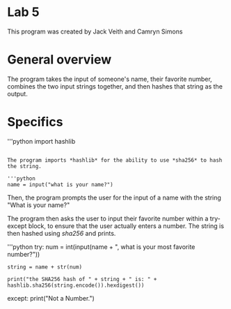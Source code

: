 # Lab 5
This program was created by Jack Veith and Camryn Simons

# General overview
The program takes the input of someone's name, their favorite number, combines the two input strings together, and then hashes that string as the output.

# Specifics

'''python
import hashlib
```

The program imports *hashlib* for the ability to use *sha256* to hash the string.

'''python
name = input("what is your name?")
```
Then, the program prompts the user for the input of a name with the string "What is your name?"

The program then asks the user to input their favorite number within a try-except block, to ensure that the user actually enters a number. The string is then hashed using *sha256* and prints.

'''python
try:
    num = int(input(name + ", what is your most favorite number?"))
    
    string = name + str(num)

    print("the SHA256 hash of " + string + " is: " + hashlib.sha256(string.encode()).hexdigest())
except:
    print("Not a Number.")
```

